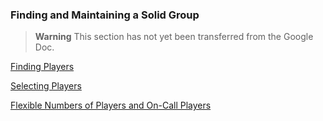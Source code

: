 ### Finding and Maintaining a Solid Group

> **Warning**
> This section has not yet been transferred from the Google Doc.

[Finding Players](./Finding_Players.md)

[Selecting Players](./Selecting_Players.md)

[Flexible Numbers of Players and On-Call Players](./Flexible_Numbers_of_Players_and_On-Call_Players.md)